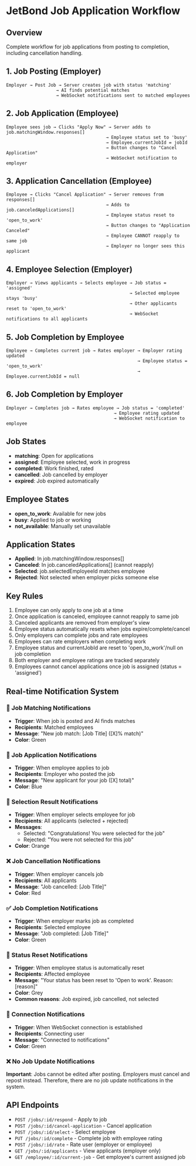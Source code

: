 # JetBond Job Application Workflow

## Overview
Complete workflow for job applications from posting to completion, including cancellation handling.

## 1. Job Posting (Employer)
```
Employer → Post Job → Server creates job with status 'matching'
                   → AI finds potential matches
                   → WebSocket notifications sent to matched employees
```

## 2. Job Application (Employee)
```
Employee sees job → Clicks "Apply Now" → Server adds to job.matchingWindow.responses[]
                                      → Employee status set to 'busy'
                                      → Employee.currentJobId = jobId
                                      → Button changes to "Cancel Application"
                                      → WebSocket notification to employer
```

## 3. Application Cancellation (Employee)
```
Employee → Clicks "Cancel Application" → Server removes from responses[]
                                      → Adds to job.canceledApplications[]
                                      → Employee status reset to 'open_to_work'
                                      → Button changes to "Application Canceled"
                                      → Employee CANNOT reapply to same job
                                      → Employer no longer sees this applicant
```

## 4. Employee Selection (Employer)
```
Employer → Views applicants → Selects employee → Job status = 'assigned'
                                               → Selected employee stays 'busy'
                                               → Other applicants reset to 'open_to_work'
                                               → WebSocket notifications to all applicants
```

## 5. Job Completion by Employee
```
Employee → Completes current job → Rates employer → Employer rating updated
                                                  → Employee status = 'open_to_work'
                                                  → Employee.currentJobId = null
```

## 6. Job Completion by Employer
```
Employer → Completes job → Rates employee → Job status = 'completed'
                                         → Employee rating updated
                                         → WebSocket notification to employee
```

## Job States
- **matching**: Open for applications
- **assigned**: Employee selected, work in progress
- **completed**: Work finished, rated
- **cancelled**: Job cancelled by employer
- **expired**: Job expired automatically

## Employee States
- **open_to_work**: Available for new jobs
- **busy**: Applied to job or working
- **not_available**: Manually set unavailable

## Application States
- **Applied**: In job.matchingWindow.responses[]
- **Canceled**: In job.canceledApplications[] (cannot reapply)
- **Selected**: job.selectedEmployeeId matches employee
- **Rejected**: Not selected when employer picks someone else

## Key Rules
1. Employee can only apply to one job at a time
2. Once application is canceled, employee cannot reapply to same job
3. Canceled applicants are removed from employer's view
4. Employee status automatically resets when jobs expire/complete/cancel
5. Only employers can complete jobs and rate employees
6. Employees can rate employers when completing work
7. Employee status and currentJobId are reset to 'open_to_work'/null on job completion
8. Both employer and employee ratings are tracked separately
9. Employees cannot cancel applications once job is assigned (status = 'assigned')

## Real-time Notification System

### 🎯 Job Matching Notifications
- **Trigger**: When job is posted and AI finds matches
- **Recipients**: Matched employees
- **Message**: "New job match: [Job Title] ([X]% match)"
- **Color**: Green

### 👤 Job Application Notifications
- **Trigger**: When employee applies to job
- **Recipients**: Employer who posted the job
- **Message**: "New applicant for your job ([X] total)"
- **Color**: Blue

### 🎉 Selection Result Notifications
- **Trigger**: When employer selects employee for job
- **Recipients**: All applicants (selected + rejected)
- **Messages**:
  - Selected: "Congratulations! You were selected for the job"
  - Rejected: "You were not selected for this job"
- **Color**: Orange

### ❌ Job Cancellation Notifications
- **Trigger**: When employer cancels job
- **Recipients**: All applicants
- **Message**: "Job cancelled: [Job Title]"
- **Color**: Red

### ✅ Job Completion Notifications
- **Trigger**: When employer marks job as completed
- **Recipients**: Selected employee
- **Message**: "Job completed: [Job Title]"
- **Color**: Green

### 🔄 Status Reset Notifications
- **Trigger**: When employee status is automatically reset
- **Recipients**: Affected employee
- **Message**: "Your status has been reset to 'Open to work'. Reason: [reason]"
- **Color**: Grey
- **Common reasons**: Job expired, job cancelled, not selected

### 🔌 Connection Notifications
- **Trigger**: When WebSocket connection is established
- **Recipients**: Connecting user
- **Message**: "Connected to notifications"
- **Color**: Green

### ❌ No Job Update Notifications
**Important**: Jobs cannot be edited after posting. Employers must cancel and repost instead. Therefore, there are no job update notifications in the system.

## API Endpoints
- `POST /jobs/:id/respond` - Apply to job
- `POST /jobs/:id/cancel-application` - Cancel application
- `POST /jobs/:id/select` - Select employee
- `PUT /jobs/:id/complete` - Complete job with employee rating
- `POST /jobs/:id/rate` - Rate user (employer or employee)
- `GET /jobs/:id/applicants` - View applicants (employer only)
- `GET /employee/:id/current-job` - Get employee's current assigned job